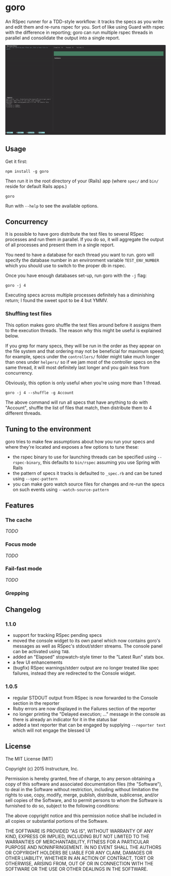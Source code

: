 # goro 

An RSpec runner for a TDD-style workflow: it tracks the specs as you write and
edit them and re-runs rspec for you. Sort of like using Guard with rspec with 
the difference in reporting; goro can run multiple rspec threads in parallel 
and consolidate the output into a single report.

![goro in action](goro.gif)

## Usage

Get it first:

    npm install -g goro

Then run it in the root directory of your (Rails) app (where `spec/` and `bin/` reside for default Rails apps.)

    goro

Run with `--help` to see the available options.

## Concurrency

It is possible to have goro distribute the test files to several RSpec processes and run them in parallel. If you do so, it will aggregate the output of all processes and present them in a single report.

You need to have a database for each thread you want to run. goro will specify
the database number in an environment variable `TEST_ENV_NUMBER` which you should use to switch to the proper db in rspec.

Once you have enough databases set-up, run goro with the `-j` flag:

    goro -j 4

Executing specs across multiple processes definitely has a diminishing return; I found the sweet spot to be 4 but YMMV.

### Shuffling test files

This option makes goro shuffle the test files around before it assigns them to the execution threads. The reason why this might be useful is explained below.

If you grep for many specs, they will be run in the order as they appear on the file system and that ordering may not be beneficial for maximum speed; for example, specs under the `controllers/` folder might take much longer than ones under `helpers/` so if we jam most of the controller specs on the same thread, it will most definitely last longer and you gain less from concurrency.

Obviously, this option is only useful when you're using more than 1 thread.

    goro -j 4 --shuffle -g Account

The above command will run all specs that have anything to do with "Account", shuffle the list of files that match, then distribute them to 4 different threads.

## Tuning to the environment

goro tries to make few assumptions about how you run your specs and where they're located and exposes a few options to tune these:

- the rspec binary to use for launching threads can be specified using `--rspec-binary`, this defaults to `bin/rspec` assuming you use Spring with Rails
- the pattern of specs it tracks is defaulted to `_spec.rb` and can be tuned using `--spec-pattern`
- you can make goro watch source files for changes and re-run the specs on such events using `--watch-source-pattern`

## Features

### The cache

_TODO_

### Focus mode

_TODO_

### Fail-fast mode

_TODO_

### Grepping

## Changelog

### 1.1.0

- support for tracking RSpec pending specs
- moved the console widget to its own panel which now contains goro's messages as well as RSpec's stdout/stderr streams. The console panel can be activated using `TAB`.
- added an "Elapsed" stopwatch-style timer to the "Latest Run" stats box.
- a few UI enhancements
- (bugfix) RSpec warnings/stderr output are no longer treated like spec failures, instead they are redirected to the Console widget.

### 1.0.5

- regular STDOUT output from RSpec is now forwarded to the Console section
  in the reporter
- Ruby errors are now displayed in the Failures section of the reporter
- no longer printing the "Delayed execution; ..." message in the console
  as there is already an indicator for it in the status bar
- added a text reporter that can be engaged by supplying `--reporter text` 
  which will not engage the blessed UI

## License

The MIT License (MIT)

Copyright (c) 2015 Instructure, Inc.

Permission is hereby granted, free of charge, to any person obtaining a copy
of this software and associated documentation files (the "Software"), to deal
in the Software without restriction, including without limitation the rights
to use, copy, modify, merge, publish, distribute, sublicense, and/or sell
copies of the Software, and to permit persons to whom the Software is
furnished to do so, subject to the following conditions:

The above copyright notice and this permission notice shall be included in all
copies or substantial portions of the Software.

THE SOFTWARE IS PROVIDED "AS IS", WITHOUT WARRANTY OF ANY KIND, EXPRESS OR
IMPLIED, INCLUDING BUT NOT LIMITED TO THE WARRANTIES OF MERCHANTABILITY,
FITNESS FOR A PARTICULAR PURPOSE AND NONINFRINGEMENT. IN NO EVENT SHALL THE
AUTHORS OR COPYRIGHT HOLDERS BE LIABLE FOR ANY CLAIM, DAMAGES OR OTHER
LIABILITY, WHETHER IN AN ACTION OF CONTRACT, TORT OR OTHERWISE, ARISING FROM,
OUT OF OR IN CONNECTION WITH THE SOFTWARE OR THE USE OR OTHER DEALINGS IN THE
SOFTWARE.